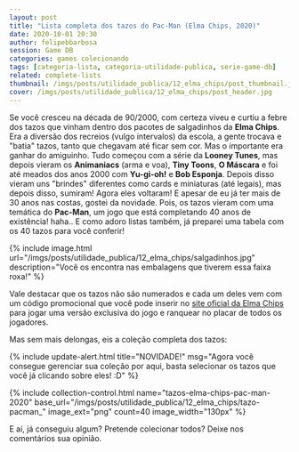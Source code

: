 ```yaml
---
layout: post
title: "Lista completa dos tazos do Pac-Man (Elma Chips, 2020)"
date: 2020-10-01 20:30
author: felipebbarbosa
session: Game DB
categories: games colecionando
tags: [categoria-lista, categoria-utilidade-publica, serie-game-db]
related: complete-lists
thumbnail: /imgs/posts/utilidade_publica/12_elma_chips/post_thumbnail.jpg
cover: /imgs/posts/utilidade_publica/12_elma_chips/post_header.jpg
---
```


Se você cresceu na década de 90/2000, com certeza viveu e curtiu a febre dos tazos que vinham dentro dos pacotes de salgadinhos da **Elma Chips**. Era a diversão dos recreios (vulgo intervalos) da escola, a gente trocava e "batia" tazos, tanto que chegavam até ficar sem cor. Mas o importante era ganhar do amiguinho. Tudo começou com a série da **Looney Tunes**, mas depois vieram os **Animaniacs** (arma e voa), **Tiny Toons**, **O Máscara** e foi até meados dos anos 2000 com **Yu-gi-oh!** e **Bob Esponja**. Depois disso vieram uns "brindes" diferentes como cards e miniaturas (até legais), mas depois disso, sumiram! Agora eles voltaram! E apesar de eu já ter mais de 30 anos nas costas, gostei da novidade. Pois, os tazos vieram com uma temática do **Pac-Man**, um jogo que está completando 40 anos de existência! haha.. E como adoro listas também, já preparei uma tabela com os 40 tazos para você conferir!

<!--more-->

{% include image.html 
  url="/imgs/posts/utilidade_publica/12_elma_chips/salgadinhos.jpg" 
  description="Você os encontra nas embalagens que tiverem essa faixa roxa!" %}

Vale destacar que os tazos não são numerados e cada um deles vem com um código promocional que você pode inserir no [site oficial da Elma Chips](https://tazoselmachips.com.br) para jogar uma versão exclusiva do jogo e ranquear no placar de todos os jogadores. 

Mas sem mais delongas, eis a coleção completa dos tazos:

{% include update-alert.html title="NOVIDADE!" msg="Agora você consegue gerenciar sua coleção por aqui, basta selecionar os tazos que você já clicando sobre eles! :D" %}

{% include collection-control.html name="tazos-elma-chips-pac-man-2020" 
  base_url="/imgs/posts/utilidade_publica/12_elma_chips/tazo-pacman_" 
  image_ext="png" count=40 image_width="130px" %}

E aí, já conseguiu algum? Pretende colecionar todos? Deixe nos comentários sua opinião.